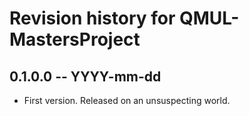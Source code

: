# Revision history for QMUL-MastersProject

## 0.1.0.0  -- YYYY-mm-dd

* First version. Released on an unsuspecting world.
